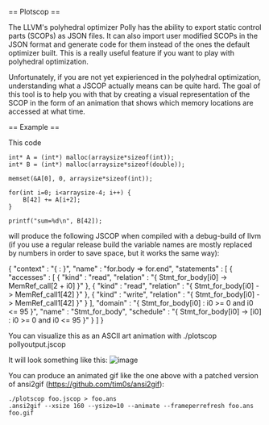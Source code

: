 == Plotscop ==

The LLVM's polyhedral optimizer Polly has the ability to export static control
parts (SCOPs) as JSON files. It can also import user modified SCOPs in the JSON
format and generate code for them instead of the ones the default optimizer
built. This is a really useful feature if you want to play with polyhedral
optimization.

Unfortunately, if you are not yet expierienced in the polyhedral optimization,
understanding what a JSCOP actually means can be quite hard. The goal of this
tool is to help you with that by creating a visual representation of the SCOP
in the form of an animation that shows which memory locations are accessed at
what time.

== Example ==

This code

	int* A = (int*) malloc(arraysize*sizeof(int));
	int* B = (int*) malloc(arraysize*sizeof(double));

	memset(&A[0], 0, arraysize*sizeof(int));

	for(int i=0; i<arraysize-4; i++) {
		B[42] += A[i+2];
	}

	printf("sum=%d\n", B[42]);


will produce the following JSCOP when compiled with a debug-build of llvm (if
you use a regular release build the variable names are mostly replaced by
numbers in order to save space, but it works the same way):

{
   "context" : "{  :  }",
   "name" : "for.body => for.end",
   "statements" : [
      {
         "accesses" : [
            {
               "kind" : "read",
               "relation" : "{ Stmt_for_body[i0] -> MemRef_call[2 + i0] }"
            },
            {
               "kind" : "read",
               "relation" : "{ Stmt_for_body[i0] -> MemRef_call1[42] }"
            },
            {
               "kind" : "write",
               "relation" : "{ Stmt_for_body[i0] -> MemRef_call1[42] }"
            }
         ],
         "domain" : "{ Stmt_for_body[i0] : i0 >= 0 and i0 <= 95 }",
         "name" : "Stmt_for_body",
         "schedule" : "{ Stmt_for_body[i0] -> [i0] : i0 >= 0 and i0 <= 95 }"
      }
   ]
}

You can visualize this as an ASCII art animation with 
    ./plotscop pollyoutput.jscop

It will look something like this:
	![image](https://cloud.githubusercontent.com/assets/4130382/8023159/6aaa8000-0cfe-11e5-8868-5f7eda36e3f6.gif)

You can produce an animated gif like the one above with a patched version of
ansi2gif (https://github.com/tim0s/ansi2gif):

    ./plotscop foo.jscop > foo.ans
    .ansi2gif --xsize 160 --ysize=10 --animate --frameperrefresh foo.ans foo.gif


 
